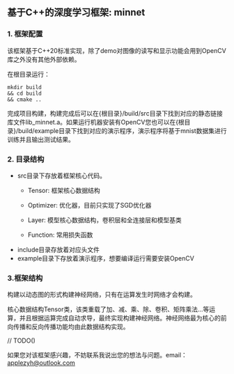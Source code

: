 ## 基于C++的深度学习框架: minnet



### 1. 框架配置

该框架基于C++20标准实现，除了demo对图像的读写和显示功能会用到OpenCV库之外没有其他外部依赖。

在根目录运行：

```shell
mkdir build
&& cd build
&& cmake ..
```

完成项目构建，构建完成后可以在{根目录}/build/src目录下找到对应的静态链接库文件lib_minnet.a。如果运行机器安装有OpenCV您也可以在{根目录}/build/example目录下找到对应的演示程序，演示程序将基于mnist数据集进行训练并且输出测试结果。

### 2. 目录结构

* src目录下存放着框架核心代码。
  * Tensor: 框架核心数据结构
  
  * Optimizer: 优化器，目前只实现了SGD优化器
  
  * Layer: 模型核心数据结构，卷积层和全连接层和模型基类
  
  * Function: 常用损失函数
* include目录存放着对应头文件
* example目录下存放着演示程序，想要编译运行需要安装OpenCV
### 3.框架结构

构建以动态图的形式构建神经网络，只有在运算发生时网络才会构建。

核心数据结构Tensor类，该类重载了加、减、乘、除、卷积、矩阵乘法...等运算，并且根据运算完成自动求导，最终实现构建神经网络。神经网络最为核心的前向传播和反向传播功能均由此数据结构实现。

// TODO()

如果您对该框架感兴趣，不妨联系我说出您的想法与问题。email：applezyh@outlook.com 